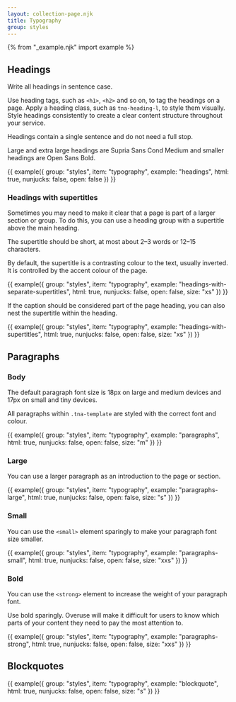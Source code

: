```yaml
---
layout: collection-page.njk
title: Typography
group: styles
---
```


{% from "_example.njk" import example %}

## Headings

Write all headings in sentence case.

Use heading tags, such as `<h1>`, `<h2>` and so on, to tag the headings on a page. Apply a heading class, such as `tna-heading-l`, to style them visually. Style headings consistently to create a clear content structure throughout your service.

Headings contain a single sentence and do not need a full stop.

Large and extra large headings are Supria Sans Cond Medium and smaller headings are Open Sans Bold.

{{ example({ group: "styles", item: "typography", example: "headings", html: true, nunjucks: false, open: false }) }}

### Headings with supertitles

Sometimes you may need to make it clear that a page is part of a larger section or group. To do this, you can use a heading group with a supertitle above the main heading.

The supertitle should be short, at most about 2–3 words or 12–15 characters.

By default, the supertitle is a contrasting colour to the text, usually inverted. It is controlled by the accent colour of the page.

{{ example({ group: "styles", item: "typography", example: "headings-with-separate-supertitles", html: true, nunjucks: false, open: false, size: "xs" }) }}

If the caption should be considered part of the page heading, you can also nest the supertitle within the heading.

{{ example({ group: "styles", item: "typography", example: "headings-with-supertitles", html: true, nunjucks: false, open: false, size: "xs" }) }}

## Paragraphs

### Body

The default paragraph font size is 18px on large and medium devices and 17px on small and tiny devices.

All paragraphs within `.tna-template` are styled with the correct font and colour.

{{ example({ group: "styles", item: "typography", example: "paragraphs", html: true, nunjucks: false, open: false, size: "m" }) }}

### Large

You can use a larger paragraph as an introduction to the page or section. 

{{ example({ group: "styles", item: "typography", example: "paragraphs-large", html: true, nunjucks: false, open: false, size: "s" }) }}

### Small

You can use the `<small>` element sparingly to make your paragraph font size smaller.

{{ example({ group: "styles", item: "typography", example: "paragraphs-small", html: true, nunjucks: false, open: false, size: "xxs" }) }}

### Bold

You can use the `<strong>` element to increase the weight of your paragraph font.

Use bold sparingly. Overuse will make it difficult for users to know which parts of your content they need to pay the most attention to.

{{ example({ group: "styles", item: "typography", example: "paragraphs-strong", html: true, nunjucks: false, open: false, size: "xxs" }) }}

## Blockquotes

{{ example({ group: "styles", item: "typography", example: "blockquote", html: true, nunjucks: false, open: false, size: "s" }) }}
